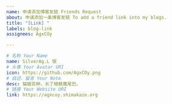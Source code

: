 ```yaml
---
name: 申请添加博客友链 Friends Request
about: 申请添加一条博客友链 To add a friend link into my blogs.
title: "[Link] "
labels: blog-link
assignees: AgxCOy

---
```


<!--
在填入自己的信息前，请*覆盖*或*删去*我留的示例信息。
Before start, you should DELETE or just REPLACE the example below I wrote.
-->

```yaml blog-link
# 名称 Your Name
name: SilverAg.L 银
# 头像 Your Avatar URI
icon: https://github.com/AgxCOy.png
# 自述、留言 Your Note 
desc: 猫娘亚种，长了根魅魔尾巴。
# 链接 Your Website URI
link: https://agxcoy.shimakaze.org
```
